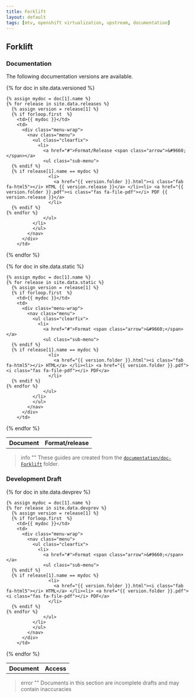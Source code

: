 ```yaml
---
title: Forklift
layout: default
tags: [mtv, openshift virtualization, upstream, documentation]
---
```


## Forklift

### Documentation

The following documentation versions are available.

<table style="width:100%">
  <tr>
    <th>Document</th>
    <th>Format/release</th>
  </tr>

{% for doc in site.data.versioned %}

  <tr>

    {% assign mydoc = doc[1].name %}
    {% for release in site.data.releases %}
      {% assign version = release[1] %}
      {% if forloop.first  %}
        <td>{{ mydoc }}</td>
        <td>
          <div class="menu-wrap">
            <nav class="menu">
              <ul class="clearfix">
                <li>
                  <a href="#">Format/Release <span class="arrow">&#9660;</span></a>
                  <ul class="sub-menu">
      {% endif %}
      {% if release[1].name == mydoc %}
                    <li>
                      <a href="{{ version.folder }}.html"><i class="fab fa-html5"></i> HTML {{ version.release }}</a> </li><li> <a href="{{ version.folder }}.pdf"><i class="fas fa-file-pdf"></i> PDF {{ version.release }}</a>
                    </li>
      {% endif %}
    {% endfor %}
                  </ul>
              </li>
              </ul>
            </nav>
          </div>
        </td>

  </tr>
  {% endfor %}

{% for doc in site.data.static %}

  <tr>

    {% assign mydoc = doc[1].name %}
    {% for release in site.data.static %}
      {% assign version = release[1] %}
      {% if forloop.first  %}
        <td>{{ mydoc }}</td>
        <td>
          <div class="menu-wrap">
            <nav class="menu">
              <ul class="clearfix">
                <li>
                  <a href="#">Format <span class="arrow">&#9660;</span></a>
                  <ul class="sub-menu">
      {% endif %}
      {% if release[1].name == mydoc %}
                    <li>
                      <a href="{{ version.folder }}.html"><i class="fab fa-html5"></i> HTML</a> </li><li> <a href="{{ version.folder }}.pdf"><i class="fas fa-file-pdf"></i> PDF</a>
                    </li>
      {% endif %}
    {% endfor %}
                  </ul>
              </li>
              </ul>
            </nav>
          </div>
        </td>

  </tr>
  {% endfor %}

</table>

> info ""
> These guides are created from the [`documentation/doc-Forklift`](https://github.com/konveyor/forklift-documentation/tree/master/documentation/doc-Forklift) folder.

### Development Draft

<table style="width:100%">
  <tr>
    <th>Document</th>
    <th>Access</th>
  </tr>

{% for doc in site.data.devprev %}

  <tr>

    {% assign mydoc = doc[1].name %}
    {% for release in site.data.devprev %}
      {% assign version = release[1] %}
      {% if forloop.first  %}
        <td>{{ mydoc }}</td>
        <td>
          <div class="menu-wrap">
            <nav class="menu">
              <ul class="clearfix">
                <li>
                  <a href="#">Format <span class="arrow">&#9660;</span></a>
                  <ul class="sub-menu">
      {% endif %}
      {% if release[1].name == mydoc %}
                    <li>
                      <a href="{{ version.folder }}.html"><i class="fab fa-html5"></i> HTML</a> </li><li> <a href="{{ version.folder }}.pdf"><i class="fas fa-file-pdf"></i> PDF</a>
                    </li>
      {% endif %}
    {% endfor %}
                  </ul>
              </li>
              </ul>
            </nav>
          </div>
        </td>

  </tr>
  {% endfor %}

</table>

> error ""
> Documents in this section are incomplete drafts and may contain inaccuracies
